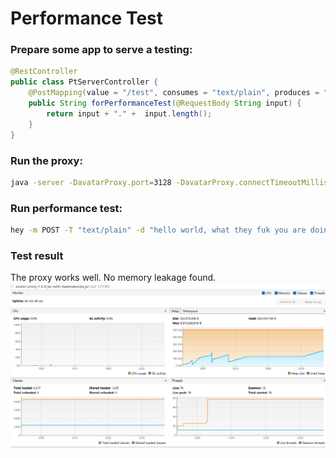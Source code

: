 # Performance Test

### Prepare some app to serve a testing:
```java
@RestController
public class PtServerController {
    @PostMapping(value = "/test", consumes = "text/plain", produces = "text/plain")
    public String forPerformanceTest(@RequestBody String input) {
        return input + "." +  input.length();
    }
}
```

### Run the proxy:
```sh
java -server -DavatarProxy.port=3128 -DavatarProxy.connectTimeoutMillis=10000 -DavatarProxy.relay="google.com->127.0.0.1:4780,youtube.com->http://user:pass@127.0.0.1:4780" -jar target/avatar-proxy-1.0.0-jar-with-dependencies.jar
```

### Run performance test:
```sh
hey -m POST -T "text/plain" -d "hello world, what they fuk you are doing now? i have no idea ffmpeg -i input.mp4 -i output.mp3 -map 0:v -map 1:a -c:v copy -c:a aac output.mp4" -c 5 -n 100000 -q 1000 -x http://localhost:3128  http://localhost:8080/test
```

### Test result
The proxy works well. No memory leakage found.
![Performance Test Result](PT-VM-Usage.png)
